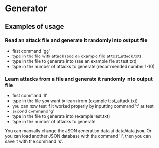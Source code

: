 # Generator
## Examples of usage
### Read an attack file and generate it randomly into output file
- first command 'gg'
- type in the file with attack (see an example file at test_attack.txt)
- type in the file to generate into (see an example file at test.txt)
- type in the number of attacks to generate (recommended number 1-10)

### Learn attacks from a file and generate it randomly into output file
- first command 'll'
- type in the file you want to learn from (example test_attack.txt)
- you can now test if it worked properly by inputting command 't' as test
- second command 'g'
- type in the file to generate into (example test.txt)
- type in the number of attacks to generate 

You can manually change the JSON generation data at data/data.json. Or you can load another JSON database with the command 'l', then you can save it with the command 's'.
